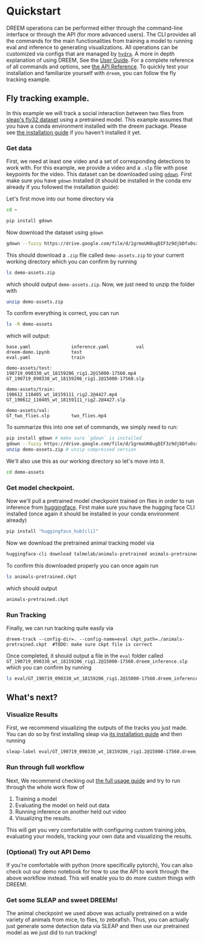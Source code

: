 # Quickstart

DREEM operations can be performed either through the command-line interface or through the API (for more advanced users). The CLI provides all the commands for the main functionalities from training a model to running eval and inference to generating visualizations. All operations can be customized via configs that are managed by [`hydra`](https://hydra.cc). A more in depth explanation of using DREEM, See the [User Guide](./usage.md). For a complete reference of all commands and options, see [the API Reference](https://dreem.sleap.ai/reference/dreem/). To quickly test your installation and familiarize yourself with `dreem`, you can follow the fly tracking example.

## Fly tracking example.

In this example we will track a social interaction between two flies from [sleap's fly32 dataset](https://sleap.ai/datasets.html#fly32) using a pretrained model. This example assumes that you have a conda environment installed with the dreem package. Please see [the installation guide](./index.md#installation) if you haven't installed it yet.

### Get data
First, we need at least one video and a set of corresponding detections to work with. For this example, we provide a video and a `.slp` file with pose keypoints for the video. This dataset can be downloaded using [`gdown`](https://github.com/wkentaro/gdown). First make sure you have `gdown` installed (it should be installed in the conda env already if you followed the installation guide):

Let's first move into our home directory via 

```bash
cd ~
```

```bash
pip install gdown
```

Now download the dataset using `gdown`

```bash
gdown --fuzzy https://drive.google.com/file/d/1grmoUH8ugDIF3z9djbDfu0sx8ylwPErB/view
```

This should download a `.zip` file called `demo-assets.zip` to your current working directory which you can confirm by running

```bash
ls demo-assets.zip
```
which should output `demo-assets.zip`. Now, we just need to unzip the folder with 

```bash
unzip demo-assets.zip
```
To confirm everything is correct, you can run
```bash
ls -R demo-assets
```
which will output:
```
base.yaml               inference.yaml          val
dreem-demo.ipynb        test
eval.yaml               train

demo-assets/test:
190719_090330_wt_18159206_rig1.2@15000-17560.mp4
GT_190719_090330_wt_18159206_rig1.2@15000-17560.slp

demo-assets/train:
190612_110405_wt_18159111_rig2.2@4427.mp4
GT_190612_110405_wt_18159111_rig2.2@4427.slp

demo-assets/val:
GT_two_flies.slp        two_flies.mp4
```

To summarize this into one set of commands, we simply need to run:
```bash
pip install gdown # make sure `gdown` is installed
gdown --fuzzy https://drive.google.com/file/d/1grmoUH8ugDIF3z9djbDfu0sx8ylwPErB/view #download zip file
unzip demo-assets.zip # unzip compressed version
```

We'll also use this as our working directory so let's move into it.
```bash
cd demo-assets
```

### Get model checkpoint.
Now we'll pull a pretrained model checkpoint trained on flies in order to run inference from [huggingface](https://huggingface.co/talmolab/animals-pretrained). First make sure you have the hugging face CLI installed (once again it should be installed in your conda environment already)

```bash
pip install "huggingface_hub[cli]"
```

Now we download the pretrained animal tracking model via
```bash
huggingface-cli download talmolab/animals-pretrained animals-pretrained.ckpt --local-dir=.
```

To confirm this downloaded properly you can once again run
```bash
ls animals-pretrained.ckpt
```
which should output

```bash
animals-pretrained.ckpt
```

### Run Tracking

Finally, we can run tracking quite easily via

```
dreem-track --config-dir=. --config-name=eval ckpt_path=./animals-pretrained.ckpt  #TODO: make sure ckpt file is correct 
```

Once completed, it should output a file in the `eval` folder called `GT_190719_090330_wt_18159206_rig1.2@15000-17560.dreem_inference.slp`
which you can confirm by running

```bash
ls eval/GT_190719_090330_wt_18159206_rig1.2@15000-17560.dreem_inference.slp
```

## What's next?

### Visualize Results
First, we recommend visualizing the outputs of the tracks you just made. You can do so by first installing sleap via [its installation guide](https://sleap.ai/#quick-install) and then running

```bash
sleap-label eval/GT_190719_090330_wt_18159206_rig1.2@15000-17560.dreem_inference.slp
```

### Run through full workflow 
Next, We recommend checking out [the full usage guide](./usage.md) and try to run through the whole work flow of

1. Training a model
2. Evaluating the model on held out data
3. Running inference on another held out video
4. Visualizing the results.

This will get you very comfortable with configuring custom training jobs, evaluating your models, tracking your own data and visualizing the results.

### (Optional) Try out API Demo
If you're comfortable with python (more specifically pytorch), You can also check out our demo notebook for how to use the API to work through the above workflow instead. This will enable you to do more custom things with DREEM!.


### Get some SLEAP and sweet DREEMs!

The animal checkpoint we used above was actually pretrained on a wide variety of animals from mice, to flies, to zebrafish. Thus, you can actually just generate some detection data via SLEAP and then use our pretrained model as we just did to run tracking!

